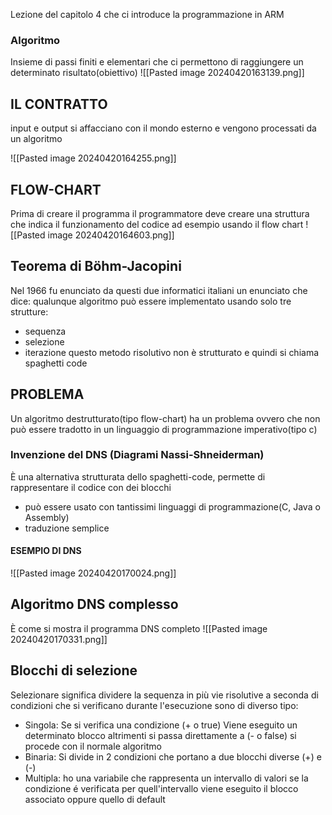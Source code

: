 Lezione del capitolo 4 che ci introduce la programmazione in ARM
### Algoritmo
Insieme di passi finiti e elementari che ci permettono di raggiungere un determinato risultato(obiettivo)
![[Pasted image 20240420163139.png]]
## IL CONTRATTO
input e output si affacciano con il mondo esterno e vengono processati da un algoritmo

![[Pasted image 20240420164255.png]]
## FLOW-CHART
Prima di creare il programma il programmatore deve creare una struttura che indica il funzionamento del codice ad esempio usando il flow chart
![[Pasted image 20240420164603.png]]
## Teorema di Böhm-Jacopini
Nel 1966 fu enunciato da questi due informatici italiani un enunciato che dice:
qualunque algoritmo può essere implementato usando solo tre strutture:
- sequenza
- selezione
- iterazione
questo metodo risolutivo non è strutturato e quindi si chiama spaghetti code
## PROBLEMA
Un algoritmo destrutturato(tipo flow-chart) ha un problema ovvero che non può essere tradotto in un linguaggio di programmazione imperativo(tipo c)
### Invenzione del DNS (Diagrami Nassi-Shneiderman)
È una alternativa strutturata dello spaghetti-code, permette di rappresentare il codice con dei blocchi
- può essere usato con tantissimi linguaggi di programmazione(C, Java o Assembly)
- traduzione semplice

#### ESEMPIO DI DNS

![[Pasted image 20240420170024.png]]

## Algoritmo DNS complesso
È come si mostra il programma DNS completo
![[Pasted image 20240420170331.png]]
## Blocchi di selezione
Selezionare significa dividere la sequenza in più vie risolutive a seconda di condizioni che si verificano durante l'esecuzione
sono di diverso tipo:
- Singola: Se si verifica una condizione (+ o true) Viene eseguito un determinato blocco altrimenti si passa direttamente a (- o false) si procede con il normale algoritmo
- Binaria: Si divide in 2 condizioni che portano a due blocchi diverse (+) e (-)
- Multipla: ho una variabile che rappresenta un intervallo di valori se la condizione é verificata per quell'intervallo viene eseguito il blocco associato oppure quello di default